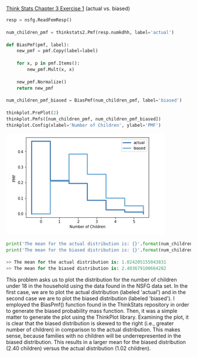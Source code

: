 [Think Stats Chapter 3 Exercise 1](http://greenteapress.com/thinkstats2/html/thinkstats2004.html#toc31) (actual vs. biased)

```Python
resp = nsfg.ReadFemResp()

num_children_pmf = thinkstats2.Pmf(resp.numkdhh, label='actual')

def BiasPmf(pmf, label):
    new_pmf = pmf.Copy(label=label)

    for x, p in pmf.Items():
        new_pmf.Mult(x, x)
        
    new_pmf.Normalize()
    return new_pmf

num_children_pmf_biased = BiasPmf(num_children_pmf, label='biased')

thinkplot.PrePlot(2)
thinkplot.Pmfs([num_children_pmf, num_children_pmf_biased])
thinkplot.Config(xlabel='Number of Children', ylabel='PMF')
```

![Number of Children Plot](https://github.com/bwsturm/dsp/blob/master/statistics/figures/num_children_pmf.png)


```Python
print('The mean for the actual distribution is: {}'.format(num_children_pmf.Mean()))
print('The mean for the biased distribution is: {}'.format(num_children_pmf_biased.Mean()))

>> The mean for the actual distribution is: 1.024205155043831
>> The mean for the biased distribution is: 2.403679100664282
```

This problem asks us to plot the distribution for the number of children under 18 in the household using the data found in the NSFG data set.  In the first case, we are to plot the actual distribution (labeled 'actual') and in the second case we are to plot the biased distribution (labeled 'biased').  I employed the BiasPmf() function found in the ThinkStats repository in order to generate the biased probability mass function.  Then, it was a simple matter to generate the plot using the ThinkPlot library.  Examining the plot, it is clear that the biased distribution is skewed to the right (i.e., greater number of children) in comparison to the actual distribution.  This makes sense, because families with no children will be underrepresented in the biased distribution.  This results in a larger mean for the biased distribution (2.40 children) versus the actual distribution (1.02 children).